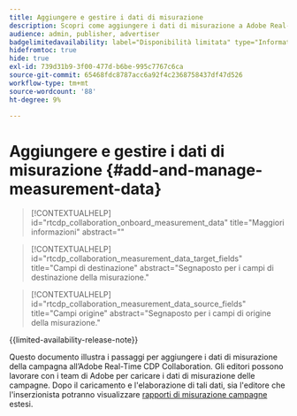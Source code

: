 ```yaml
---
title: Aggiungere e gestire i dati di misurazione
description: Scopri come aggiungere i dati di misurazione a Adobe Real-Time CDP Collaboration.
audience: admin, publisher, advertiser
badgelimitedavailability: label="Disponibilità limitata" type="Informative" url="https://helpx.adobe.com/it/legal/product-descriptions/real-time-customer-data-platform-collaboration.html newtab=true"
hidefromtoc: true
hide: true
exl-id: 739d31b9-3f00-477d-b6be-995c7767c6ca
source-git-commit: 65468fdc8787acc6a92f4c2368758437df47d526
workflow-type: tm+mt
source-wordcount: '88'
ht-degree: 9%

---
```


# Aggiungere e gestire i dati di misurazione {#add-and-manage-measurement-data}

>[!CONTEXTUALHELP]
>id="rtcdp_collaboration_onboard_measurement_data"
>title="Maggiori informazioni"
>abstract=""

>[!CONTEXTUALHELP]
>id="rtcdp_collaboration_measurement_data_target_fields"
>title="Campi di destinazione"
>abstract="Segnaposto per i campi di destinazione della misurazione."

>[!CONTEXTUALHELP]
>id="rtcdp_collaboration_measurement_data_source_fields"
>title="Campi origine"
>abstract="Segnaposto per i campi di origine della misurazione."

{{limited-availability-release-note}}

Questo documento illustra i passaggi per aggiungere i dati di misurazione della campagna all’Adobe Real-Time CDP Collaboration. Gli editori possono lavorare con i team di Adobe per caricare i dati di misurazione delle campagne. Dopo il caricamento e l&#39;elaborazione di tali dati, sia l&#39;editore che l&#39;inserzionista potranno visualizzare [rapporti di misurazione campagne](/help/guide/collaborate/measure.md) estesi.
